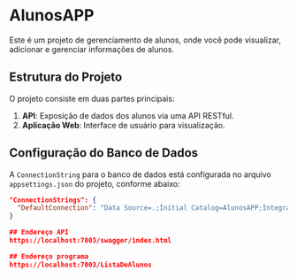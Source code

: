 # AlunosAPP

Este é um projeto de gerenciamento de alunos, onde você pode visualizar, adicionar e gerenciar informações de alunos.

## Estrutura do Projeto

O projeto consiste em duas partes principais:

1. **API**: Exposição de dados dos alunos via uma API RESTful.
2. **Aplicação Web**: Interface de usuário para visualização.

## Configuração do Banco de Dados

A `ConnectionString` para o banco de dados está configurada no arquivo `appsettings.json` do projeto, conforme abaixo:

```json
"ConnectionStrings": {
  "DefaultConnection": "Data Source=.;Initial Catalog=AlunosAPP;Integrated Security=True;Encrypt=False"
}

## Endereço API
https://localhost:7003/swagger/index.html

## Endereço programa
https://localhost:7003/ListaDeAlunos
